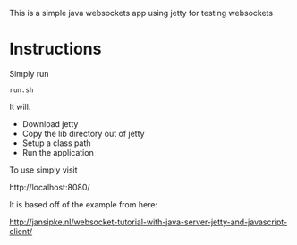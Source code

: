 This is a simple java websockets app using jetty for testing websockets 

# Instructions

Simply run 

```
run.sh
```

It will:
* Download jetty
* Copy the lib directory out of jetty
* Setup a class path
* Run the application

To use simply visit 

http://localhost:8080/

It is based off of the example from here:

http://jansipke.nl/websocket-tutorial-with-java-server-jetty-and-javascript-client/
